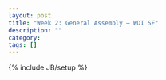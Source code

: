 ```yaml
---
layout: post
title: "Week 2: General Assembly – WDI SF"
description: ""
category: 
tags: []
---
```

{% include JB/setup %}
